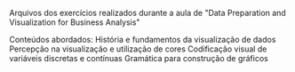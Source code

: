 Arquivos dos exercícios realizados durante a aula de "Data Preparation and Visualization for Business Analysis"

Conteúdos abordados:
História e fundamentos da visualização de dados
Percepção na visualização e utilização de cores
Codificação visual de variáveis discretas e contínuas
Gramática para construção de gráficos
